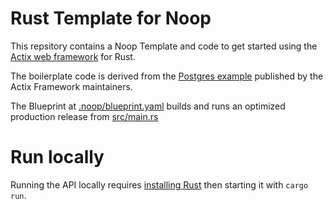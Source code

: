 # Rust Template for Noop

This repsitory contains a Noop Template and code to get started using the [Actix web framework](https://actix.rs) for Rust.

The boilerplate code is derived from the [Postgres example](https://github.com/actix/examples/tree/master/databases/postgres) published by the Actix Framework maintainers.

The Blueprint at [.noop/blueprint.yaml](./.noop/blueprint.yaml) builds and runs an optimized production release from [src/main.rs](./src/main.rs)

# Run locally

Running the API locally requires [installing Rust](https://www.rust-lang.org/learn/get-started) then starting it with `cargo run`.
